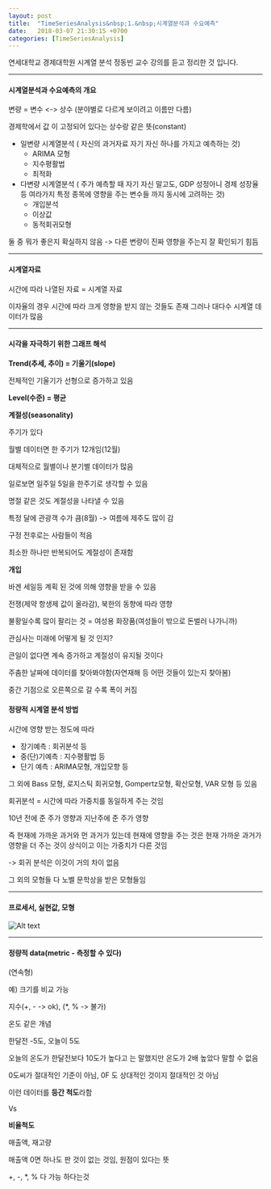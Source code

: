```yaml
---
layout: post
title:  "TimeSeriesAnalysis&nbsp;1.&nbsp;시계열분석과 수요예측"
date:   2018-03-07 21:30:15 +0700
categories: [TimeSeriesAnalysis]
---
```

연세대학교 경제대학원 시계열 분석 정동빈 교수 강의를 듣고 정리한 것 입니다.

----------

#### 시계열분석과 수요예측의 개요

변량 = 변수 <-> 상수
(분야별로 다르게 보이려고 이름만 다름)

경제학에서 값 이 고정되어 있다는 상수랑 같은 뜻(constant)

- 일변량 시계열분석 ( 자신의 과거자료 자기 자신 하나를 가지고 예측하는 것)
	- ARIMA 모형
	- 지수평활법
	- 최적화
- 다변량 시계열분석 ( 주가 예측할 때 자기 자신 말고도, GDP 성정아니 경제 성장율 등 여라가지 특정 종목에 영향을 주는 변수들 까지 동시에 고려하는 것)
	- 개입분석
	- 이상값
	- 동적회귀모형

둘 중 뭐가 좋은지 확실하지 않음
-> 다른 변량이 진짜 영향을 주는지 잘 확인되기 힘듬

----------

#### 시계열자료
시간에 따라 나열된 자료 = 시계열 자료

이자율의 경우 시간에 따라 크게 영향을 받지 않는 것들도 존재
그러나 대다수 시계열 데이터가 많음

----------

#### 시각을 자극하기 위한 그래프 해석

**Trend(추세, 추이) = 기울기(slope)**

전체적인 기울기가 선형으로 증가하고 있음

**Level(수준) = 평균**

**계절성(seasonality)**

주기가 있다

월별 데이터면 한 주기가 12개임(12월)

대체적으로 월별이나 분기별 데이터가 많음

일로보면 일주일 5일을 한주기로 생각할 수 있음

명절 같은 것도 계절성을 나타낼 수 있음

특정 달에 관광객 수가 큼(8월) -> 여름에 제주도 많이 감

구정 전후로는 사람들이 적음

최소한 하나만 반복되어도 계절성이 존재함



**개입**

바겐 세일등 계획 된 것에 의해 영향을 받을 수 있음

전쟁(제약 항생제 값이 올라감), 북한의 동향에 따라 영향

불황일수록 많이 팔리는 것 = 여성용 화장품(여성들이 밖으로 돈벌러 나가니까)

관심사는 미래에 어떻게 될 것 인지?

큰일이 없다면 계속 증가하고 계절성이 유지될 것이다

주춤한 날짜에 데이터를 찾아봐야함(자연재해 등 어떤 것들이 있는지 찾아봄)

중간 기점으로 오른쪽으로 갈 수록 폭이 커짐


#### 정량적 시계열 분석 방법

시간에 영향 받는 정도에 따라

- 장기예측 : 회귀분석 등
- 중(단)기예측 : 지수평활법 등
- 단기 예측 : ARIMA모형, 개입모향 등

그 외에 Bass 모형, 로지스틱 회귀모형, Gompertz모형, 확산모형, VAR 모형 등 있음

회귀분석 = 시간에 따라 가중치를 동일하게 주는 것임

10년 전에 준 주가 영향과 지난주에 준 주가 영향

즉 현재에 가까운 과거와 먼 과거가 있는데 현재에 영향을 주는 것은 현재 가까운 과거가 영향을 더 주는 것이 상식이고 이는 가중치가 다른 것임

-> 회귀 분석은 이것이 거의 차이 없음

그 외의 모형들 다 노벨 문학상을 받은 모형들임


----------
#### 프로세서, 실현값, 모형

![Alt text](http://leesangwon0114.github.io/static/img/TA/1.1.PNG)

----------

#### 정량적 data(metric - 측정할 수 있다)

(연속형)

예) 크기를 비교 가능


지수(+, - -> ok), (*, % -> 불가) 

온도 같은 개념

한달전 -5도, 오늘이 5도

오늘의 온도가 한달전보다 10도가 높다고 는 말했지만 온도가 2배 높았다 말할 수 없음

0도씨가 절대적인 기준이 아님, 0F 도 상대적인 것이지 절대적인 것 아님

이런 데이터를 **등간 척도**라함


Vs

**비율척도**

매출액, 재고량

매출액 0면 하나도 판 것이 없는 것임, 원점이 있다는 뜻

+, -, *, % 다 가능 하다는것


